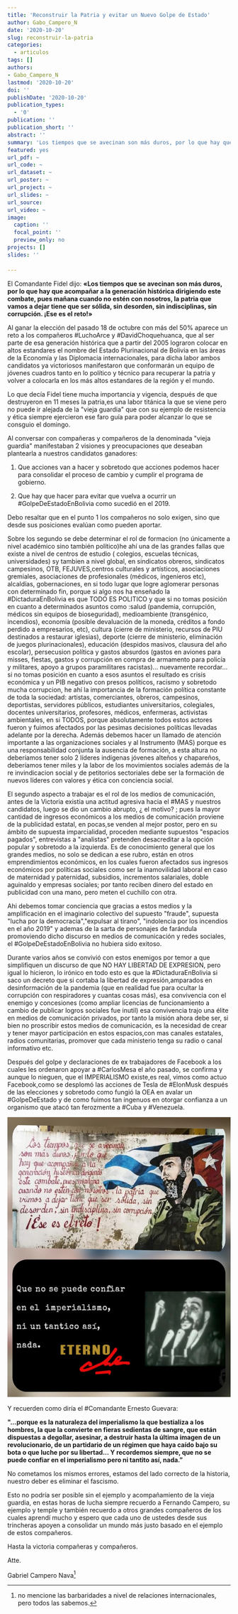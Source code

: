 ```yaml
---
title: 'Reconstruir la Patria y evitar un Nuevo Golpe de Estado'
author: Gabo_Campero_N
date: '2020-10-20'
slug: reconstruir-la-patria
categories:
  - articulos
tags: []
authors:
- Gabo_Campero_N
lastmod: '2020-10-20'
doi: ''
publishDate: '2020-10-20'
publication_types:
  - '0'
publication: ''
publication_short: ''
abstract: ''
summary: 'Los tiempos que se avecinan son más duros, por lo que hay que acompañar a la generación histórica dirigiendo este combate, pues mañana cuando no estén con nosotros, la patria ...'
featured: yes
url_pdf: ~
url_code: ~
url_dataset: ~
url_poster: ~
url_project: ~
url_slides: ~
url_source: 
url_video: ~
image:
  caption: ''
  focal_point: ''
  preview_only: no
projects: []
slides: ''

---
```


El Comandante Fidel dijo: **«Los tiempos que se avecinan son más duros, por lo que hay que acompañar a la generación histórica dirigiendo este combate, pues mañana cuando no estén con nosotros, la patria que vamos a dejar tiene que ser sólida, sin desorden, sin indisciplinas, sin corrupción. ¡Ese es el reto!»**

Al ganar la elección del pasado 18 de octubre con más del 50% aparece un reto a los compañeros #LuchoArce y #DavidChoquehuanca, que al ser parte de esa generación histórica que a partir del 2005 lograron colocar en altos estandares el nombre del Estado Plurinacional de Bolivia en las áreas de la Economía y las Diplomacia internacionales, para dicha labor ambos candidatos ya victoriosos manifestaron que conformarán un equipo de jóvenes cuadros tanto en lo político y técnico para recuperar la patria y volver a colocarla en los más altos estandares de la región y el mundo.

Lo que decía Fidel tiene mucha importancia y vigencia, después de que destruyeron en 11 meses la patria,es una labor titánica la que se viene pero no puede ir alejada de la "vieja guardia" que con su ejemplo de resistencia y ética siempre ejercieron ese faro guía para poder alcanzar lo que se consguio el domingo. 

Al conversar con compañeras y compañeros de la denominada "vieja guardia" manifestaban 2 visiones y preocupaciones que deseaban plantearla a nuestros candidatos ganadores: 

  1. Que acciones van a hacer y sobretodo que acciones podemos hacer para consolidar el proceso de cambio y cumplir el programa de gobierno.

  2. Que hay que hacer para evitar que vuelva a ocurrir un #GolpeDeEstadoEnBolivia como sucedió en el 2019.

Debo resaltar que en el punto 1 los compañeros no solo exigen, sino que desde sus posiciones evalúan como pueden aportar.

Sobre los segundo se debe determinar el rol de formacion (no únicamente a nivel académico sino también político)he ahí una de las grandes fallas que existe a nivel de centros de estudio ( colegios, escuelas técnicas, universidades) sy tambien a nivel global, en sindicatos obreros, sindicatos campesinos, OTB, FEJUVES,centros culturales y artísticos, asociaciones gremiales, asociaciones de profesionales (médicos, ingenieros etc), alcaldías, gobernaciones, en si todo lugar que logre aglomerar personas con determinado fin, porque si algo nos ha enseñado la #DictaduraEnBolivia es que TODO ES POLITICO y que si no tomas posición en cuanto a determinados asuntos como :salud (pandemia, corrupción, médicos sin equipos de bioseguridad), medioambiente (transgénico, incendios), economía (posible devaluación de la moneda, créditos a fondo perdido a empresarios, etc), cultura (cierre de ministerio, recursos de PIU destinados a restaurar iglesias), deporte (cierre de ministerio, eliminación de juegos plurinacionales), educación (despidos masivos, clausura del año escolar), persecusion política y gastos absurdos (gastos en aviones para misses, fiestas, gastos y corrupción en compra de armamento para policía y militares, apoyo a grupos paramilitares racistas)... nuevamente recordar... si no tomas posición en cuanto a esos asuntos el resultado es crisis económica y un PIB negativo con presos políticos, racismo y sobretodo mucha corrupcion, he ahí la importancia de la formación política constante de toda la sociedad: artistas, comerciantes, obreros, campesinos, deportistas, servidores públicos, estudiantes universitarios, colegiales, docentes universitarios, profesores, médicos, enfermeras, activistas ambientales, en si TODOS, porque absolutamente todos estos actores fueron y fuimos afectados por las pesimas decisiones políticas llevadas adelante por la derecha. Además debemos hacer un llamado de atención importante a las organizaciones sociales y al Instrumento (MAS) porque es una responsabilidad conjunta la ausencia de formación, a esta altura no deberíamos tener solo 2 líderes indígenas jóvenes alteños y chapareños, deberíamos tener miles y la labor de los movimientos sociales además de la re invindicacion social y de petitorios sectoriales debe ser la formación de nuevos líderes con valores y ética con conciencia social.

El segundo aspecto a trabajar es el rol de los medios de comunicación, antes de la Victoria existía una actitud agresiva hacia el #MAS y nuestros candidatos, luego se dio un cambio abrupto, ¿ el motivo? ; pues la mayor cantidad de ingresos económicos a los medios de comunicación proviene de la publicidad estatal, en pocas,se venden al mejor postor, pero en su ámbito de supuesta imparcialidad, proceden mediante supuestos "espacios pagados", entrevistas a "analistas" pretenden desacreditar a la opción popular y sobretodo a la izquierda. Es de conocimiento general que los grandes medios, no solo se dedican a ese rubro, están en otros emprendimientos económicos, en los cuales fueron afectados sus ingresos económicos por políticas sociales como ser la inamovilidad laboral en caso de maternidad y paternidad, subsidios, incrementos salariales, doble aguinaldo y empresas sociales; por tanto reciben dinero del estado en publicidad con una mano, pero meten el cuchillo con otra.

Ahi debemos tomar conciencia que gracias a estos medios y la amplificación en el imaginario colectivo del supuesto "fraude", supuesta "lucha por la democracia","expulsar al tirano", "indolencia por los incendios en el año 2019" y ademas de la sarta de personajes de farándula promoviendo dicho discurso en medios de comunicación y redes sociales, el #GolpeDeEstadoEnBolivia no hubiera sido exitoso.

 Durante varios años se convivió con estos enemigos por temor a que simplifiquen un discurso de que NO HAY LIBERTAD DE EXPRESION, pero igual lo hicieron, lo irónico en todo esto es que la #DictaduraEnBolivia si saco un decreto que si cortaba la libertad de expresión,amparados en desinformación de la pandemia (que en realidad fue para ocultar la corrupción con respiradores y cuantas cosas más), esa convivencia con el enemigo y concesiones (como ampliar licencias de funcionamiento a cambio de publicar logros sociales fue inutil) esa convivencia trajo una élite en medios de comunicación privados, por tanto la misión ahora debe ser, si bien no proscribir estos medios de comunicación, es la necesidad de crear y tener mayor participación en estos espacios,con mas canales estatales, radios comunitarias, promover que cada ministerio tenga su radio o canal informativo etc. 

Después del golpe y declaraciones de ex trabajadores de Facebook a los cuales les ordenaron apoyar a #CarlosMesa el año pasado, se confirma y aunque lo nieguen, que el IMPERIALISMO existe,es real, vimos como actuo Facebook,como se desplomó las acciones de Tesla de #ElonMusk después de las elecciones y sobretodo como fungió la OEA en avalar un #GolpeDeEstado y de como fuimos tan ingenuos en otorgar confianza a un organismo que atacó tan ferozmente a #Cuba y #Venezuela.

![](1.jpeg)

Y recuerden como diría el #Comandante Ernesto Guevara:

**"...porque es la naturaleza del imperialismo la que bestializa a los hombres, la que la convierte en fieras sedientas de sangre, que están dispuestas a degollar, asesinar, a destruir hasta la última imagen de un revolucionario, de un partidario de un régimen que haya caído bajo su bota o que luche por su libertad... Y recordemos siempre, que no se puede confiar en el imperialismo pero ni tantito así, nada.”**

No cometamos los mismos errores, estamos del lado correcto de la historia, nuestro deber es eliminar el fascismo.

Esto no podría ser posible sin el ejemplo y acompañamiento de la vieja guardia, en estas horas de lucha siempre recuerdo a Fernando Campero, su ejemplo y temple y también recuerdo a otros grandes compañeros de los cuales aprendí mucho y espero que cada uno de ustedes desde sus trincheras apoyen a consolidar un mundo más justo basado en el ejemplo de estos compañeros.

Hasta la victoria compañeras y compañeros.

Atte.

Gabriel Campero Nava[^1]

[^1]: no mencione las barbaridades a nivel de relaciones internacionales, pero todos las sabemos.